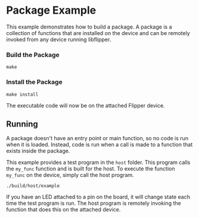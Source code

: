 # Package Example

This example demonstrates how to build a package. A package is a collection of functions that are installed on the device and can be remotely invoked from any device running libflipper.

### Build the Package
```
make
```

### Install the Package
```
make install
```

The executable code will now be on the attached Flipper device.

## Running

A package doesn't have an entry point or main function, so no code is run when it is loaded. Instead, code is run when a call is made to a function that exists inside the package.

This example provides a test program in the `host` folder. This program calls the `my_func` function and is built for the host. To execute the function `my_func` on the device, simply call the host program.

```
./build/host/example
```

If you have an LED attached to a pin on the board, it will change state each time the test program is run. The host program is remotely invoking the function that does this on the attached device.
